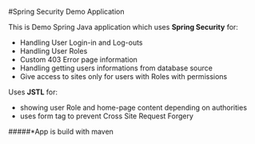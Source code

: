 #Spring Security Demo Application

This is Demo Spring Java application which uses **Spring Security** for:
* Handling User Login-in and Log-outs
* Handling User Roles
* Custom 403 Error page information
* Handling getting users informations from database source
* Give access to sites only for users with Roles with permissions

Uses **JSTL** for:
* showing user Role and home-page content depending on authorities
* uses form tag to prevent Cross Site Request Forgery


#####*App is build with maven